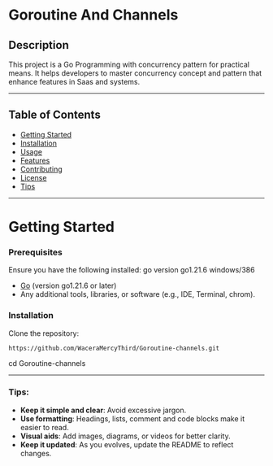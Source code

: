# Goroutine And Channels

## Description
This project is a Go Programming with concurrency pattern for practical means. It helps developers to master concurrency concept and pattern that enhance features in Saas and systems.

---
## Table of Contents
- [Getting Started](#getting-started)
- [Installation](#installation)
- [Usage](#usage)
- [Features](#features)
- [Contributing](#contributing)
- [License](#license)
- [Tips](#tips)

---

# Getting Started

### Prerequisites
Ensure you have the following installed:
go version go1.21.6 windows/386
- [Go](https://go.dev/dl/) (version go1.21.6 or later)
- Any additional tools, libraries, or software (e.g., IDE, Terminal, chrom).

### Installation

Clone the repository:
```bash
https://github.com/WaceraMercyThird/Goroutine-channels.git
```
cd Goroutine-channels


---

### Tips:
- **Keep it simple and clear**: Avoid excessive jargon.
- **Use formatting**: Headings, lists, comment and code blocks make it easier to read.
- **Visual aids**: Add images, diagrams, or videos for better clarity.
- **Keep it updated**: As you evolves, update the README to reflect changes.

